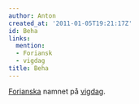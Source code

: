 ```yaml
---
author: Anton
created_at: '2011-01-05T19:21:17Z'
id: Beha
links:
  mention:
  - Foriansk
  - vigdag
title: Beha
---
```


[Forianska] namnet på [vigdag].

  [Forianska]: Foriansk
  [vigdag]: vigdag
